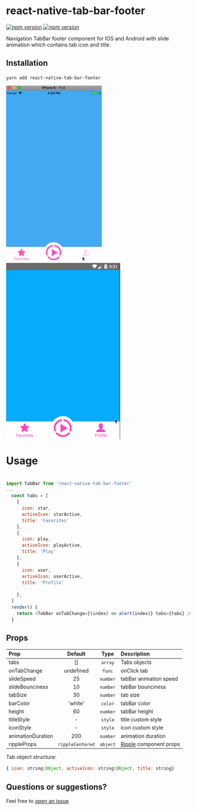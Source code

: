 [ripple]: https://github.com/n4kz/react-native-material-ripple

# react-native-tab-bar-footer
[![npm version](http://img.shields.io/npm/v/react-native-tab-bar-footer.svg?style=flat-square)](https://npmjs.org/package/react-native-tab-bar-footer "View this project on npm")
[![npm version](http://img.shields.io/npm/dm/react-native-tab-bar-footer.svg?style=flat-square)](https://npmjs.org/package/react-native-tab-bar-footer "View this project on npm")

Navigation TabBar footer component for IOS and Android with slide animation which contains tab icon and title.

## Installation
`yarn add react-native-tab-bar-footer`

![](./src/demo-ios.gif)
![](./src/demo-android.gif)

# Usage

```js

import TabBar from 'react-native-tab-bar-footer'
...
  const tabs = [
    {
      icon: star,
      activeIcon: starActive,
      title: 'Favorites'
    },
    {
      icon: play,
      activeIcon: playActive,
      title: 'Play'
    },
    {
      icon: user,
      activeIcon: userActive,
      title: 'Profile'
      
    },
  ]
  render() {
    return <TabBar onTabChange={(index) => alert(index)} tabs={tabs} />
  }
```

## Props

| Prop  | Default  | Type | Description |
| :------------ |:---------------:| :---------------:| :-----|
| tabs | [] | `array` | Tabs objects |
| onTabChange | undefined | `func` | onClick tab |
| slideSpeed | 25 | `number` | tabBar animation speed |
| slideBounciness | 10 | `number` | tabBar bounciness |
| tabSize | 30 | `number` | tab size |
| barColor | 'white' | `color` | tabBar color |
| height | 60 | `number` | tabBar height |
| titleStyle | - | `style` | title custom style |
| iconStyle | - | `style` | icon custom style |
| animationDuration | 200 | `number` | animation duration |
| rippleProps | `rippleCentered` | `object` | [Ripple][ripple] component props |

Tab object structure: 

```js
{ icon: string|Object, activeIcon: string|Object, title: string}
```

## Questions or suggestions?

Feel free to [open an issue](https://github.com/ArtemKosiakevych/react-native-tab-bar-footer/issues)
